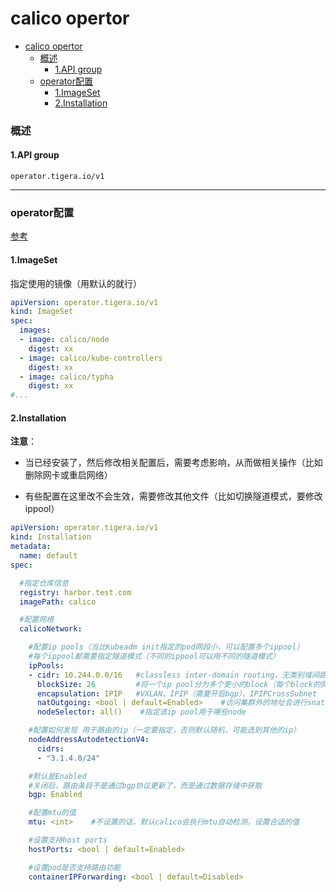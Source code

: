 # calico opertor

<!-- @import "[TOC]" {cmd="toc" depthFrom=1 depthTo=6 orderedList=false} -->
<!-- code_chunk_output -->

- [calico opertor](#calico-opertor)
    - [概述](#概述)
      - [1.API group](#1api-group)
    - [operator配置](#operator配置)
      - [1.ImageSet](#1imageset)
      - [2.Installation](#2installation)

<!-- /code_chunk_output -->

### 概述

#### 1.API group
`operator.tigera.io/v1`

***

### operator配置

[参考](https://projectcalico.docs.tigera.io/reference/installation/api)

#### 1.ImageSet
指定使用的镜像（用默认的就行）
```yaml
apiVersion: operator.tigera.io/v1
kind: ImageSet
spec:
  images:
  - image: calico/node
    digest: xx
  - image: calico/kube-controllers
    digest: xx
  - image: calico/typha
    digest: xx
#...
```

#### 2.Installation

**注意**：
* 当已经安装了，然后修改相关配置后，需要考虑影响，从而做相关操作（比如删除网卡或重启网络）

* 有些配置在这里改不会生效，需要修改其他文件（比如切换隧道模式，要修改ippool）


```yaml
apiVersion: operator.tigera.io/v1
kind: Installation
metadata:
  name: default
spec:

  #指定仓库信息
  registry: harbor.test.com
  imagePath: calico

  #配置网络
  calicoNetwork:

    #配置ip pools（当比Kubeadm init指定的pod网段小，可以配置多个ippool）
    #每个ippool都需要指定隧道模式（不同的ippool可以用不同的隧道模式）
    ipPools:
    - cidr: 10.244.0.0/16   #classless inter-domain routing，无类别域间路由（只要跟宿主机网络不冲突即可）
      blockSize: 26         #将一个ip pool分为多个更小的block（每个block的网段长度）
      encapsulation: IPIP   #VXLAN、IPIP（需要开启bgp）、IPIPCrossSubnet
      natOutgoing: <bool | default=Enabled>    #访问集群外的地址会进行snat，将pod的ip转换为node的ip
      nodeSelector: all()    #指定该ip pool用于哪些node

    #配置如何发现 用于路由的ip（一定要指定，否则默认随机，可能选到其他的ip）
    nodeAddressAutodetectionV4:
      cidrs:
      - "3.1.4.0/24"

    #默认是Enabled
    #关闭后，路由条目不是通过bgp协议更新了，而是通过数据存储中获取
    bgp: Enabled

    #配置mtu的值
    mtu: <int>    #不设置的话，默认calico会执行mtu自动检测，设置合适的值

    #设置支持host ports
    hostPorts: <bool | default=Enabled>

    #设置pod是否支持路由功能
    containerIPForwarding: <bool | default=Disabled>
```
